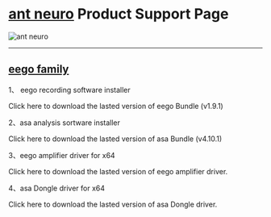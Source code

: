 #  [ant neuro](https://www.ant-neuro.com/) Product Support Page
![ant neuro](https://www.ant-neuro.com/sites/default/files/antneuro_logo_1_0.jpg) 


***

## [eego family](https://www.ant-neuro.com/products/eego_product_family)

1、 eego recording software installer

Click here to download the lasted version of eego Bundle (v1.9.1)

2、asa analysis sortware installer

Click here to download the lasted version of asa Bundle (v4.10.1)

3、eego amplifier driver for x64

Click here to download the lasted version of eego amplifier driver.

4、asa Dongle driver for x64

Click here to download the lasted version of asa Dongle driver.









